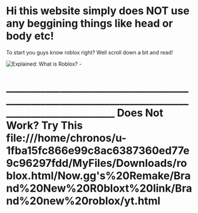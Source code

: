 <!DOCTYPE HTML>
<html>
  <head>
    <title>Roblox</title>
    </head>
    <h1>Hi this website simply does NOT use any beggining things like head or body etc!</h1>
    <p>To start you guys know roblox right? Well scroll down a bit and read!</p>
    <p><img src="https://www.webwise.ie/wp-content/uploads/2018/03/Screen-Shot-2018-03-14-at-15.20.45-1024x575.png" alt="Explained: What is Roblox? -"/>
    <h1>________________________________________________________________________________________________    Does Not Work? Try This file:///home/chronos/u-1fba15fc866e99c8ac6387360ed77e9c96297fdd/MyFiles/Downloads/roblox.html/Now.gg's%20Remake/Brand%20New%20R0bloxt%20link/Brand%20new%20roblox/yt.html</h1>
